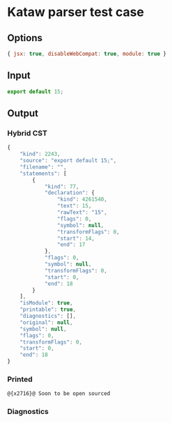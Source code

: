 # Kataw parser test case

## Options

`````js
{ jsx: true, disableWebCompat: true, module: true }
`````

## Input

`````js
export default 15;
`````

## Output

### Hybrid CST

```javascript
{
    "kind": 2243,
    "source": "export default 15;",
    "filename": "",
    "statements": [
        {
            "kind": 77,
            "declaration": {
                "kind": 4261540,
                "text": 15,
                "rawText": "15",
                "flags": 0,
                "symbol": null,
                "transformFlags": 0,
                "start": 14,
                "end": 17
            },
            "flags": 0,
            "symbol": null,
            "transformFlags": 0,
            "start": 0,
            "end": 18
        }
    ],
    "isModule": true,
    "printable": true,
    "diagnostics": [],
    "original": null,
    "symbol": null,
    "flags": 0,
    "transformFlags": 0,
    "start": 0,
    "end": 18
}
```

### Printed

```javascript
@{x2716}@ Soon to be open sourced
```

### Diagnostics

```javascript

```

